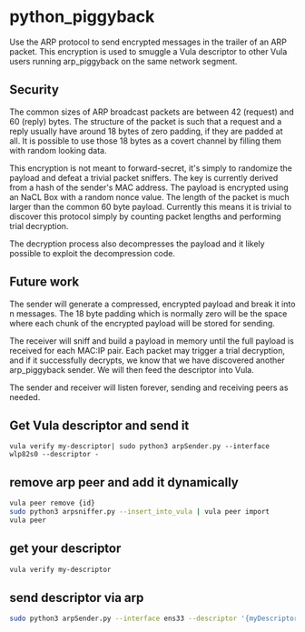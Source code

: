 # python_piggyback
Use the ARP protocol to send encrypted messages in the trailer of an ARP packet.
This encryption is used to smuggle a Vula descriptor to other Vula users running arp_piggyback on the same network segment.

## Security
The common sizes of ARP broadcast packets are between 42 (request) and 60
(reply) bytes. The structure of the packet is such that a request and a reply
usually have around 18 bytes of zero padding, if they are padded at all. It is
possible to use those 18 bytes as a covert channel by filling them with random
looking data.

This encryption is not meant to forward-secret, it's simply to randomize the
payload and defeat a trivial packet sniffers. The key is currently derived from
a hash of the sender's MAC address. The payload is encrypted using an NaCL Box
with a random nonce value. The length of the packet is much larger than the
common 60 byte payload. Currently this means it is trivial to discover this
protocol simply by counting packet lengths and performing trial decryption.

The decryption process also decompresses the payload and it likely possible to
exploit the decompression code.

## Future work
The sender will generate a compressed, encrypted payload and break it into n
messages. The 18 byte padding which is normally zero will be the space where
each chunk of the encrypted payload will be stored for sending.

The receiver will sniff and build a payload in memory until the full payload is
received for each MAC:IP pair. Each packet may trigger a trial decryption, and
if it successfully decrypts, we know that we have discovered another
arp_piggyback sender. We will then feed the descriptor into Vula.

The sender and receiver will listen forever, sending and receiving peers as
needed.

## Get Vula descriptor and send it
```
vula verify my-descriptor| sudo python3 arpSender.py --interface wlp82s0 --descriptor -
```


## remove arp peer and add it dynamically
```bash
vula peer remove {id}
sudo python3 arpsniffer.py --insert_into_vula | vula peer import
vula peer
```

## get your descriptor
```bash
vula verify my-descriptor
```

## send descriptor via arp
```bash
sudo python3 arpSender.py --interface ens33 --descriptor '{myDescriptor}' --verbose
```